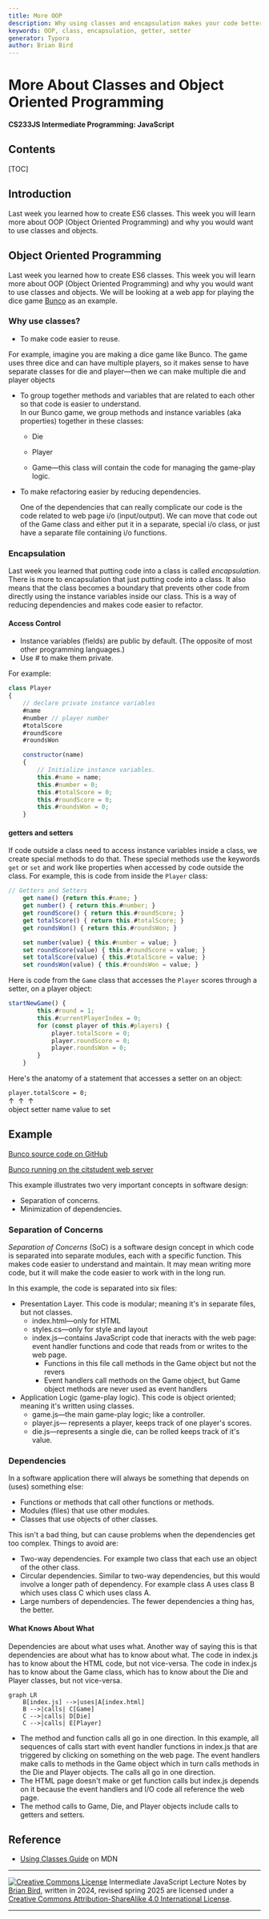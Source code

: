 ```yaml
---
title: More OOP
description: Why using classes and encapsulation makes your code better.
keywords: OOP, class, encapsulation, getter, setter
generator: Typora
author: Brian Bird
---
```


<h1>More About Classes and Object Oriented Programming</h1>

**CS233JS Intermediate Programming: JavaScript**

<h2>Contents</h2>

[TOC]

## Introduction 

Last week you learned how to create ES6 classes. This week you will learn more about OOP (Object Oriented Programming) and why you would want to use classes and objects.

## Object Oriented Programming

Last week you learned how to create ES6 classes. This week you will learn more about OOP (Object Oriented Programming) and why you would want to use classes and objects. We will be looking at a web app for playing the dice game [Bunco](https://en.wikipedia.org/wiki/Bunco) as an example.

### Why use classes?

-  To make code easier to reuse.  

  For example, imagine you are making a dice game like Bunco. The game uses three dice and can have multiple players, so it makes sense to have separate classes for die and player&mdash;then we can make multiple die and player objects

- To group together methods and variables that are related to each other so that code is easier to understand.  
  In our Bunco game, we group methods and instance variables (aka properties) together in these classes:

  - Die

  - Player

  - Game&mdash;this class will contain the code for managing the game-play logic.

- To make refactoring easier by reducing dependencies.  

  One of the dependencies that can really complicate our code is the code related to web page i/o (input/output). We can move that code out of the Game class and either put it in a separate, special i/o  class, or just have a separate file containing i/o functions.



### Encapsulation

Last week you learned that putting code into a class is called *encapsulation*. There is more to encapsulation that just putting code into a class. It also means that the class becomes a boundary that prevents other code from directly using the instance variables inside our class. This is a way of reducing dependencies and makes code easier to refactor. 

#### Access Control

- Instance variables (fields) are public by default. (The opposite of most other programming languages.)
- Use # to make them private.

For example:

```javascript
class Player
{
    // declare private instance variables
    #name
    #number // player number
    #totalScore
    #roundScore
    #roundsWon

    constructor(name)
    {
        // Initialize instance variables.
        this.#name = name;
        this.#number = 0;
        this.#totalScore = 0;
        this.#roundScore = 0;
        this.#roundsWon = 0;
    }
```



#### getters and setters

If code outside a class need to access instance variables inside a class, we create special methods to do that. These special methods use the keywords `get` or `set`  and work like properties when accessed by code outside the class. For example, this is code from inside the `Player` class:

```javascript
// Getters and Setters
    get name() {return this.#name; }
    get number() { return this.#number; }
    get roundScore() { return this.#roundScore; }
    get totalScore() { return this.#totalScore; }
    get roundsWon() { return this.#roundsWon; }

    set number(value) { this.#number = value; }
    set roundScore(value) { this.#roundScore = value; }
    set totalScore(value) { this.#totalScore = value; }
    set roundsWon(value) { this.#roundsWon = value; }
```

Here is code from the `Game` class that accesses the `Player` scores through a setter, on a player object:

```javascript
startNewGame() {
        this.#round = 1;
        this.#currentPlayerIndex = 0;
        for (const player of this.#players) {
            player.totalScore = 0;
            player.roundScore = 0;
            player.roundsWon = 0;
        }
    }
```

Here's the anatomy of a statement that accesses a setter on an object:

 `player.totalScore = 0;`  
        &uarr;              &uarr;                &uarr;  
object   setter name    value to set  

## Example

[Bunco source code on GitHub](https://github.com/LCC-CIT/CS233JS-BuncoGame)

[Bunco running on the citstudent web server](http://citstudent.lanecc.edu/~brianb/CS233JS/Examples//Bunco)

This example illustrates two very important concepts in software design:

- Separation of concerns.
- Minimization of dependencies.

### Separation of Concerns

*Separation of Concerns* (SoC) is a software design concept in which code is separated into separate modules, each with a specific function. This makes code easier to understand and maintain. It may mean writing more code, but it will make the code easier to work with in the long run.

In this example, the code is separated into six files:

- Presentation Layer. 
  This code is modular; meaning it's in separate files, but not classes.
  - index.html&mdash;only for  HTML
  - styles.cs&mdash;only for style and layout
  - index.js&mdash;contains JavaScript code that ineracts with the web page: event handler functions and code that reads from or writes to the web page.
    - Functions in this file call methods in the Game object but not the revers
    - Event handlers call methods on the Game object, but Game object methods are never used as event handlers
- Application Logic (game-play logic). 
  This code is object oriented; meaning it's written using classes.
  - game.js&mdash;the main game-play logic; like a controller.
  - player.js&mdash; represents a player, keeps track of one player's scores.
  - die.js&mdash;represents a single die, can be rolled keeps track of it's value.

### Dependencies

In a software application there will always be something that depends on (uses) something else:

- Functions or methods that call other functions or methods.
- Modules (files) that use other modules.
- Classes that use objects of other classes.

This isn't a bad thing, but can cause problems when the dependencies get too complex. Things to avoid are:

- Two-way dependencies. For example two class that each use an object of the other class.
- Circular dependencies. Similar to two-way dependencies, but this would involve a longer path of dependency. For example class A uses class B which uses class C which uses class A.
- Large numbers of dependencies. The fewer dependencies a thing has, the better.

#### What Knows About What

Dependencies are about what uses what. Another way of saying this is that dependencies are about what has to know about what. The code in index.js has to know about the HTML code, but not vice-versa. The code in index.js has to know about the Game class, which has to know about the Die and Player classes, but not vice-versa.


```mermaid
graph LR
    B[index.js] -->|uses|A[index.html] 
    B -->|calls| C[Game]
    C -->|calls| D[Die]
    C -->|calls| E[Player]
```

- The method and function calls all go in one direction. In this example, all sequences of calls start with event handler functions in index.js that are triggered by clicking on something on the web page. The event handlers make calls to methods in the Game object which in turn calls methods in the Die and Player objects. The calls all go in one direction.
- The HTML page doesn't make or get function calls but index.js depends on it because the event handlers and I/O code all reference the web page.
- The method calls to Game, Die, and Player objects include calls to getters and setters.



## Reference

- [Using Classes Guide](https://developer.mozilla.org/en-US/docs/Web/JavaScript/Guide/Using_classes) on MDN

  

------

[![Creative Commons License](https://i.creativecommons.org/l/by-sa/4.0/88x31.png)](http://creativecommons.org/licenses/by-sa/4.0/) Intermediate JavaScript Lecture Notes by [Brian Bird](https://profbird.dev), written in 2024, revised spring <time>2025</time> are licensed under a [Creative Commons Attribution-ShareAlike 4.0 International License](http://creativecommons.org/licenses/by-sa/4.0/). 

------------